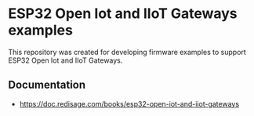 # ESP32 Open Iot and IIoT Gateways examples
This repository was created for developing firmware examples to support ESP32 Open Iot and IIoT Gateways.

## Documentation
* https://doc.redisage.com/books/esp32-open-iot-and-iiot-gateways
